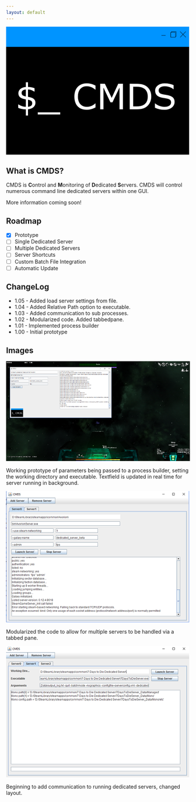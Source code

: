 ```yaml
---
layout: default
---
```


![Logo](cmds-w.png)

## What is CMDS?
CMDS is **C**ontrol and **M**onitoring of **D**edicated **S**ervers. CMDS will control numerous command line dedicated servers within one GUI.

More information coming soon!

## Roadmap
* [x] Prototype
* [ ] Single Dedicated Server
* [ ] Multiple Dedicated Servers
* [ ] Server Shortcuts
* [ ] Custom Batch File Integration
* [ ] Automatic Update

## ChangeLog
* 1.05 - Added load server settings from file.
* 1.04 - Added Relative Path option to executable. 
* 1.03 - Added communication to sub processes.
* 1.02 - Modularized code. Added tabbedpane.
* 1.01 - Implemented process builder
* 1.00 - Initial prototype


## Images
![Prototype](prototype.png)

Working prototype of parameters being passed to a process builder, setting the working directory and executable. Textfield is updated in real time for server running in background.

![Prototype2](prototype2.png)

Modularized the code to allow for multiple servers to be handled via a tabbed pane.

![Prototype3](prototype3.png)

Beginning to add communication to running dedicated servers, changed layout.

